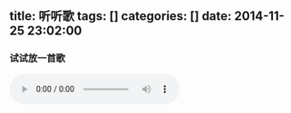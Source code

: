 title: 听听歌
tags: []
categories: []
date: 2014-11-25 23:02:00
---
### 试试放一首歌
<!--more-->
<audio controls>
  <source src="http://m2.music.126.net/U2CxR3MGaqD-DHlsCYgksg==/3291937813618641.mp3" type="audio/mpeg">
  您的浏览器不支持 audio 元素。
</audio>